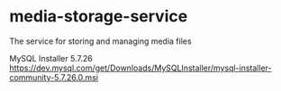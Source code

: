 # media-storage-service
The service for storing and managing media files

MySQL Installer 5.7.26
https://dev.mysql.com/get/Downloads/MySQLInstaller/mysql-installer-community-5.7.26.0.msi

